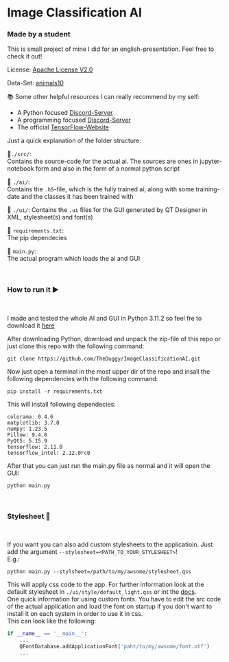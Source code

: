 # Image Classification AI
### Made by a student  

This is small project of mine I did for an english-presentation. Feel free to check it out!

License: [Apache License V2.0](LICENSE.txt)

Data-Set: [animals10](https://www.kaggle.com/datasets/alessiocorrado99/animals10)

📚 Some other helpful resources I can really recommend by my self: 
- A Python focused [Discord-Server](https://discord.com/invite/python)
- A programming focused [Discord-Server](https://discord.gg/programming)
- The official [TensorFlow-Website](https://www.tensorflow.org/)

Just a quick explanation of the folder structure:

📁`./src/`:  
Contains the source-code for the actual ai. The sources are ones in jupyter-notebook form and also in the form of a normal python script

📁 `./ai/`:  
Contains the `.h5`-file, which is the fully trained ai, along with some training-date and the classes it has been trained with

📁 `./ui/`:
Contains the `.ui` files for the GUI generated by QT Designer in XML, stylesheet(s) and font(s)

📄 `requirements.txt`:  
The pip dependecies

📄 `main.py`:  
The actual program which loads the ai and GUI

<br>  

### How to run it ▶️

<br>

I made and tested the whole AI and GUI in Python 3.11.2 so feel fre to download it [here](https://www.python.org/downloads/)

After downloading Python, download and unpack the zip-file of this repo or just clone this repo with the following command:  
```
git clone https://github.com/TheDuggy/ImageClassificationAI.git
```

Now just open a terminal in the most upper dir of the repo and insall the following dependencies with the following command: 
```
pip install -r requirements.txt
```

This will install following dependecies:  
```
colorama: 0.4.6
matplotlib: 3.7.0
numpy: 1.23.5
Pillow: 9.4.0
PyQt5: 5.15.9
tensorflow: 2.11.0
tensorflow_intel: 2.12.0rc0
```

After that you can just run the main.py file as normal and it will open the GUI:

```
python main.py
```
<br> 

### Stylesheet 🎨
<br> 

If you want you can also add custom stylesheets to the applicatioin. Just add the argument `--stylesheet=<PATH_TO_YOUR_STYLESHEET>`!  
E.g.: 
```
python main.py --stylsheet=/path/to/my/awsome/stylesheet.qss
```
This will apply css code to the app. For further information look at the default stylesheet in `./ui/style/default_light.qss` or int the [docs](https://doc.qt.io/qt-5/stylesheet-examples.html).  
One quick information for using custom fonts. You have to edit the src code of the actual application and load the font on startup if you don't want to install it on each system in order to use it in css.  
This can look like the following:
```python
if __name__ == '__main__':
    ...  
    QFontDatabase.addApplicationFont('paht/to/my/awsome/font.otf')
    ...
```